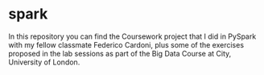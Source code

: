 # spark
In this repository you can find the Coursework project that I did in PySpark with my fellow classmate Federico Cardoni, plus some of the exercises proposed in the lab sessions as part of the Big Data Course at City, University of London.  
